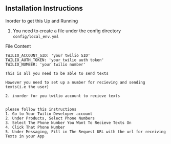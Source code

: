 ## Installation Instructions

Inorder to get this Up and Running

1. You need to create a file under the config directory
`config/local_env.yml`

File Content

```
TWILIO_ACCOUNT_SID: 'your twilio SID'
TWILIO_AUTH_TOKEN: 'your twilio auth token'
TWILIO_NUMBER: 'your twilio number'

This is all you need to be able to send texts

However you need to set up a number for recieving and sending texts(i.e the user)

2. inorder for you twilio account to recieve texts


please follow this instructions
1. Go to Your Twilio Developer account
2. Under Products, Select Phone Numbers
3. Select The Phone Number You Want To Recieve Texts On
4. Click That Phone Number
5. Under Messaging, Fill in The Request URL with the url for receiving Texts in your App